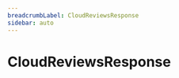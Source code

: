 ```yaml
---
breadcrumbLabel: CloudReviewsResponse
sidebar: auto
---
```


# CloudReviewsResponse

<ProxySummary/>

<ApiDocs/>

